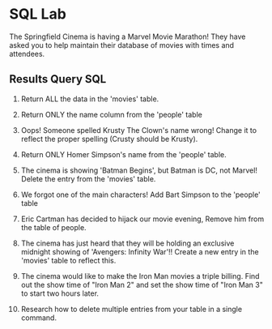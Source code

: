 # SQL Lab

The Springfield Cinema is having a Marvel Movie Marathon! They have asked you to help maintain their database of movies with times and attendees.

## Results Query SQL

1.  Return ALL the data in the 'movies' table.

2.  Return ONLY the name column from the 'people' table

3.  Oops! Someone spelled Krusty The Clown's name wrong! Change it to reflect the proper spelling (Crusty should be Krusty).

4.  Return ONLY Homer Simpson's name from the 'people' table.

5.  The cinema is showing 'Batman Begins', but Batman is DC, not Marvel! Delete the entry from the 'movies' table.

6.  We forgot one of the main characters! Add Bart Simpson to the 'people' table

7.  Eric Cartman has decided to hijack our movie evening, Remove him from the table of people.

8.  The cinema has just heard that they will be holding an exclusive midnight showing of 'Avengers: Infinity War'!! Create a new entry in the 'movies' table to reflect this.

9.  The cinema would like to make the Iron Man movies a triple billing. Find out the show time of "Iron Man 2" and set the show time of "Iron Man 3" to start two hours later.

10.  Research how to delete multiple entries from your table in a single command.

